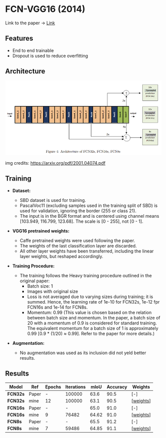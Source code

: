 # FCN-VGG16 (2014)

Link to the paper -> [Link](https://arxiv.org/pdf/1605.06211.pdf) 

## Features

- End to end trainable
- Dropout is used to reduce overfitting

## Architecture

![Alt text](image.png)

img credits: https://arxiv.org/pdf/2001.04074.pdf

## Training

- **Dataset:**
    - SBD dataset is used for training.
    - PascalVoc11 (excluding samples used in the training split of SBD) is used for validation, ignoring the border (255 or class 21).
    - The input is in the BGR format and is centered using channel means [103.949, 116.799, 123.68]. The scale is [0 - 255], not [0 - 1].

- **VGG16 pretrained weights:**
    - Caffe pretrained weights were used following the paper.
    - The weights of the last classification layer are discarded.
    - All other layer weights have been transferred, including the linear layer weights, but reshaped accordingly.

- **Training Procedure:**
    - The training follows the Heavy training procedure outlined in the original paper:
        - Batch size: 1
        - Images with original size
        - Loss is not averaged due to varying sizes during training; it is summed. Hence, the learning rate of 1e-10 for FCN32s, 1e-12 fpr FCN16s and 1e-14 for FCN8s.
        - Momentum: 0.99 (This value is chosen based on the relation between batch size and momentum. In the paper, a batch size of 20 with a momentum of 0.9 is considered for standard training. The equivalent momentum for a batch size of 1 is approximately 0.99 [0.9 * (1/20) ≈ 0.99]. Refer to the paper for more details.)
- **Augmentation:**
    - No augmentation was used as its inclusion did not yeld better results. 
         
## Results

|**Model**|**Ref**|**Epochs**|**Iterations**|**mIoU**|**Accuracy**|**Weights**|
|---|---|---|---|---|---|---|
|**FCN32s**| Paper | - | 100000 | 63.6 | 90.5 | [-]|
|**FCN32s**| mine | 12 | 100000 | 63.1 | 90.5 |[[weights](https://drive.google.com/file/d/14USyOwfhz0Hvfy6tRxmstBs83yIGz70Y/view?usp=sharing)]|
|**FCN16s**| Paper | - | - | 65.0 | 91.0 |[-]|
|**FCN16s**| mine | 9 | 76482 | 64.62 | 91.0 |[[weights](https://drive.google.com/file/d/1rIn-OFpyObVanKDQriZ7WxWoP_q3QBl_/view?usp=sharing)]|
|**FCN8s**| Paper | - | - | 65.5 | 91.2 |[-]|
|**FCN8s**| mine | 7 | 59486 | 64.85 | 91.1 |[[weights](https://drive.google.com/file/d/1QPUH-XNAsQG6AhD75cf_lVlFMfOFP5Jz/view?usp=sharing)]|